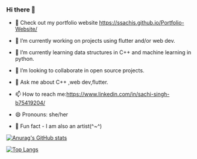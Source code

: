 ### Hi there 👋

- 🍃 Check out my portfolio website https://ssachis.github.io/Portfolio-Website/


- 🔭 I’m currently working on projects using flutter and/or web dev.
- 🌱 I’m currently learning data structures in C++ and machine learning in python.
- 👯 I’m looking to collaborate in open source projects.
- 💬 Ask me about C++ ,web dev,flutter.
- 📫 How to reach me:https://www.linkedin.com/in/sachi-singh-b75419204/
- 😄 Pronouns: she/her
- 🌝 Fun fact - I am also an artist(^~^)



[![Anurag's GitHub stats](https://github-readme-stats.vercel.app/api?username=ssachis&count_private=true&show_icons=true&theme=radical)](https://github.com/ssachis/github-readme-stats&count_private=true&theme=merko)



[![Top Langs](https://github-readme-stats.vercel.app/api/top-langs/?username=ssachis&layout=compact)](https://github.com/anuraghazra/github-readme-stats)


